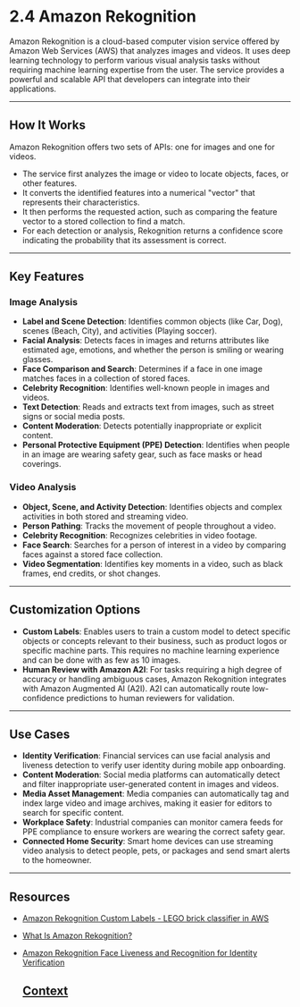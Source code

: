 # 2.4 Amazon Rekognition

Amazon Rekognition is a cloud-based computer vision service offered by Amazon Web Services (AWS) that analyzes images and videos. It uses deep learning technology to perform various visual analysis tasks without requiring machine learning expertise from the user. The service provides a powerful and scalable API that developers can integrate into their applications.

---

## How It Works

Amazon Rekognition offers two sets of APIs: one for images and one for videos.

- The service first analyzes the image or video to locate objects, faces, or other features.
- It converts the identified features into a numerical "vector" that represents their characteristics.
- It then performs the requested action, such as comparing the feature vector to a stored collection to find a match.
- For each detection or analysis, Rekognition returns a confidence score indicating the probability that its assessment is correct.

---

## Key Features

### Image Analysis

- **Label and Scene Detection**: Identifies common objects (like Car, Dog), scenes (Beach, City), and activities (Playing soccer).
- **Facial Analysis**: Detects faces in images and returns attributes like estimated age, emotions, and whether the person is smiling or wearing glasses.
- **Face Comparison and Search**: Determines if a face in one image matches faces in a collection of stored faces.
- **Celebrity Recognition**: Identifies well-known people in images and videos.
- **Text Detection**: Reads and extracts text from images, such as street signs or social media posts.
- **Content Moderation**: Detects potentially inappropriate or explicit content.
- **Personal Protective Equipment (PPE) Detection**: Identifies when people in an image are wearing safety gear, such as face masks or head coverings.

### Video Analysis

- **Object, Scene, and Activity Detection**: Identifies objects and complex activities in both stored and streaming video.
- **Person Pathing**: Tracks the movement of people throughout a video.
- **Celebrity Recognition**: Recognizes celebrities in video footage.
- **Face Search**: Searches for a person of interest in a video by comparing faces against a stored face collection.
- **Video Segmentation**: Identifies key moments in a video, such as black frames, end credits, or shot changes.

---

## Customization Options

- **Custom Labels**: Enables users to train a custom model to detect specific objects or concepts relevant to their business, such as product logos or specific machine parts. This requires no machine learning experience and can be done with as few as 10 images.
- **Human Review with Amazon A2I**: For tasks requiring a high degree of accuracy or handling ambiguous cases, Amazon Rekognition integrates with Amazon Augmented AI (A2I). A2I can automatically route low-confidence predictions to human reviewers for validation.

---

## Use Cases

- **Identity Verification**: Financial services can use facial analysis and liveness detection to verify user identity during mobile app onboarding.
- **Content Moderation**: Social media platforms can automatically detect and filter inappropriate user-generated content in images and videos.
- **Media Asset Management**: Media companies can automatically tag and index large video and image archives, making it easier for editors to search for specific content.
- **Workplace Safety**: Industrial companies can monitor camera feeds for PPE compliance to ensure workers are wearing the correct safety gear.
- **Connected Home Security**: Smart home devices can use streaming video analysis to detect people, pets, or packages and send smart alerts to the homeowner.

---

## Resources

- [Amazon Rekognition Custom Labels - LEGO brick classifier in AWS](https://www.youtube.com/watch?v=5uNs7JFY9Tk)  
- [What Is Amazon Rekognition?](https://www.youtube.com/watch?v=fnFpE6UEd_I)  
- [Amazon Rekognition Face Liveness and Recognition for Identity Verification](https://www.youtube.com/watch?v=40nVw3aCHKo)

  ## [Context](./../context.md)
